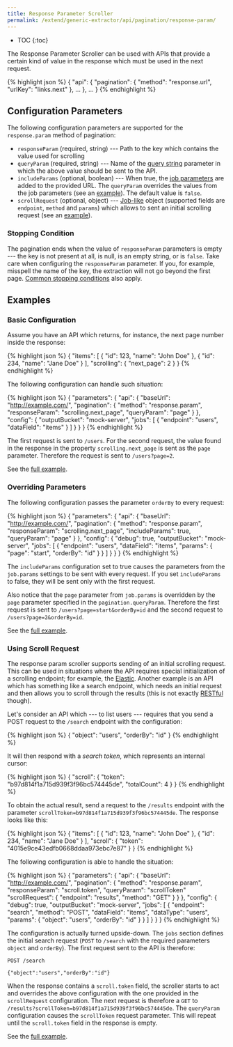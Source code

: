 ```yaml
---
title: Response Parameter Scroller
permalink: /extend/generic-extractor/api/pagination/response-param/
---
```


* TOC
{:toc}

The Response Parameter Scroller can be used with APIs that provide a certain kind
of value in the response which must be used in the next request.

{% highlight json %}
{
    "api": {
        "pagination": {
            "method": "response.url",
            "urlKey": "links.next"
        },
        ...
    },
    ...
}
{% endhighlight %}

## Configuration Parameters
The following configuration parameters are supported for the `response.param` method of pagination:

- `responseParam` (required, string) --- Path to the key which contains the value used for scrolling
- `queryParam` (required, string) --- Name of the [query string](/extend/generic-extractor/tutorial/rest/#url) parameter in 
which the above value should be sent to the API.
- `includeParams` (optional, boolean) --- When true, the [job parameters](/extend/generic-extractor/config/jobs/#request-parameters) 
are added to the provided URL. The `queryParam` overrides the values from the job parameters (see an [example](#overriding-parameters)). The default value is `false`.
- `scrollRequest` (optional, object) --- [Job-like](/extend/generic-extractor/config/jobs/) object (supported fields are 
`endpoint`, `method` and `params`) which allows to sent an initial scrolling request (see an [example](#using-scroll-request)).

### Stopping Condition
The pagination ends when the value of `responseParam` parameters is empty --- the key is not present at all, is null, is
an empty string, or is `false`. Take care when configuring the `responseParam` parameter. If you, for example, misspell the name of 
the key, the extraction will not go beyond the first page. 
[Common stopping conditions](/extend/generic-extractor/api/pagination/#stopping-strategy) also apply.

## Examples

### Basic Configuration
Assume you have an API which returns, for instance, the next page number inside the response:

{% highlight json %}
{
    "items": [
        {
            "id": 123,
            "name": "John Doe"
        },
        {
            "id": 234,
            "name": "Jane Doe"
        }
    ],
    "scrolling": {
        "next_page": 2
    }
}
{% endhighlight %}

The following configuration can handle such situation:

{% highlight json %}
{
    "parameters": {
        "api": {
            "baseUrl": "http://example.com/",
            "pagination": {
                "method": "response.param",
                "responseParam": "scrolling.next_page",
                "queryParam": "page"
            }
        },
        "config": {
            "outputBucket": "mock-server",
            "jobs": [
                {
                    "endpoint": "users",
                    "dataField": "items"
                }
            ]
        }
    }
}
{% endhighlight %}

The first request is sent to `/users`. For the second request, the value found in the response 
in the property `scrolling.next_page` is sent as the `page` parameter. Therefore the request 
is sent to `/users?page=2`.

See the [full example](todo:057-pagination-response-param-basic).

### Overriding Parameters
The following configuration passes the parameter `orderBy` to every request:

{% highlight json %}
{
    "parameters": {
        "api": {
            "baseUrl": "http://example.com/",
            "pagination": {
                "method": "response.param",
                "responseParam": "scrolling.next_page",
                "includeParams": true,
                "queryParam": "page"
            }
        },
        "config": {
            "debug": true,
            "outputBucket": "mock-server",
            "jobs": [
                {
                    "endpoint": "users",
                    "dataField": "items",
                    "params": {
                        "page": "start",
                        "orderBy": "id"
                    }
                }
            ]
        }
    }
}
{% endhighlight %}

The `includeParams` configuration set to true causes the parameters from the `job.params` settings to 
be sent with every request. If you set `includeParams` to false, they will be sent only with
the first request. 

Also notice that the `page` parameter from `job.params` is overridden by the `page` parameter specified 
in the `pagination.queryParam`. Therefore the first request is sent to `/users?page=start&orderBy=id` 
and the second request to `/users?page=2&orderBy=id`.

See the [full example](todo:058-pagination-response-param-override).

### Using Scroll Request
The response param scroller supports sending of an initial scrolling request. This can be used
in situations where the API requires special initialization of a scrolling endpoint;
for example, the [Elastic](https://www.elastic.co/guide/en/elasticsearch/reference/5.2/search-request-scroll.html).
Another example is an API which has something like a search endpoint, which needs an initial request and
then allows you to scroll through the results (this is not exactly [RESTful](todo) though).

Let's consider an API which --- to list users --- requires that you send a POST request to the
`/search` endpoint with the configuration:

{% highlight json %}
{
    "object": "users",
    "orderBy": "id"
}
{% endhighlight %}

It will then respond with a *search token*, which represents an internal cursor:

{% highlight json %}
{
    "scroll": {
        "token": "b97d814f1a715d939f3f96bc574445de",
        "totalCount": 4
    }
}
{% endhighlight %}

To obtain the actual result, send a request to the `/results` endpoint with the parameter
`scrollToken=b97d814f1a715d939f3f96bc574445de`. The response looks like this:

{% highlight json %}
{
    "items": [
        {
            "id": 123,
            "name": "John Doe"
        },
        {
            "id": 234,
            "name": "Jane Doe"
        }
    ],
    "scroll": {
        "token": "4015e9ce43edfb0668ddaa973ebc7e87"
    }
}
{% endhighlight %}

The following configuration is able to handle the situation:

{% highlight json %}
{
    "parameters": {
        "api": {
            "baseUrl": "http://example.com/",
            "pagination": {
                "method": "response.param",
                "responseParam": "scroll.token",
                "queryParam": "scrollToken"
                "scrollRequest": {
                    "endpoint": "results",
                    "method": "GET"
                }
            }
        },
        "config": {
            "debug": true,
            "outputBucket": "mock-server",
            "jobs": [
                {
                    "endpoint": "search",
                    "method": "POST",
                    "dataField": "items",
                    "dataType": "users",
                    "params": {
                        "object": "users",
                        "orderBy": "id"
                    }
                }
            ]
        }
    }
}
{% endhighlight %}

The configuration is actually turned upside-down. The `jobs` section defines the initial search request
(`POST` to `/search` with the required parameters `object` and `orderBy`). The first request sent to the API 
is therefore:

    POST /search

    {"object":"users","orderBy":"id"}

When the response contains a `scroll.token` field, the scroller starts to act and overrides the above 
configuration with the one provided in the `scrollRequest` configuration. The next request is therefore 
a `GET` to `/results?scrollToken=b97d814f1a715d939f3f96bc574445de`. The `queryParam` configuration
causes the `scrollToken` request parameter. This will repeat until the `scroll.token` field in the response is empty.

See the [full example](todo:059-pagination-response-param-scroll-request).
